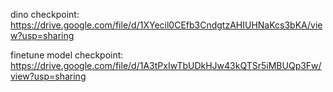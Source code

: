 dino checkpoint:
https://drive.google.com/file/d/1XYecil0CEfb3CndgtzAHIUHNaKcs3bKA/view?usp=sharing


finetune model checkpoint:
https://drive.google.com/file/d/1A3tPxIwTbUDkHJw43kQTSr5iMBUQp3Fw/view?usp=sharing
